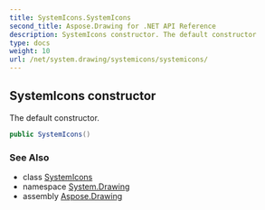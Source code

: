 ```yaml
---
title: SystemIcons.SystemIcons
second_title: Aspose.Drawing for .NET API Reference
description: SystemIcons constructor. The default constructor
type: docs
weight: 10
url: /net/system.drawing/systemicons/systemicons/
---
```

## SystemIcons constructor

The default constructor.

```csharp
public SystemIcons()
```

### See Also

* class [SystemIcons](../)
* namespace [System.Drawing](../../systemicons/)
* assembly [Aspose.Drawing](../../../)


